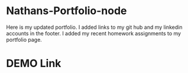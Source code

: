 # Nathans-Portfolio-node

Here is my updated portfolio. I added links to my git hub and my linkedin accounts in the footer.
I added my recent homework assignments to my portfolio page.

# DEMO Link

